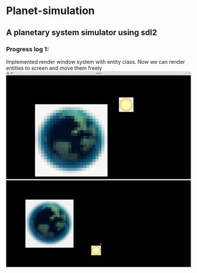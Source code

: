 # Planet-simulation
## A planetary system simulator using sdl2

### Progress log 1:
Implemented render window system with entity class.
Now we can render entities to screen and move them freely
![](https://github.com/dht2003/planet-simulation/blob/main/screenshots/Screenshot_20220329_014717.png)
![](https://github.com/dht2003/planet-simulation/blob/main/screenshots/progress_log1.gif)

